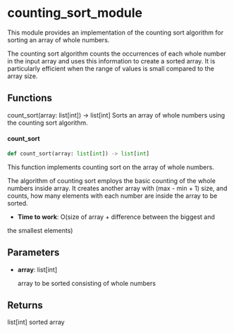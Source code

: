 # counting_sort_module

This module provides an implementation of the counting sort algorithm
for sorting an array of whole numbers.

The counting sort algorithm counts the occurrences of each whole number
in the input array and uses this information to create a sorted array.
It is particularly efficient when the range of values is small compared
to the array size.

Functions
---------
count_sort(array: list[int]) -> list[int]
    Sorts an array of whole numbers using the counting sort algorithm.

<a id="python_solutions.count_sort.count_sort"></a>

#### count\_sort

```python
def count_sort(array: list[int]) -> list[int]
```

This function implements counting sort on the array of whole numbers.

The algorithm of counting sort employs the basic counting
of the whole numbers inside array. It creates another array with
(max - min + 1) size, and counts, how many elements with each number
are inside the array to be sorted.
- **Time to work**: O(size of array + difference between the biggest and

the smallest elements)

## Parameters
- **array**: list[int]

    array to be sorted consisting of whole numbers

## Returns

list[int]
    sorted array